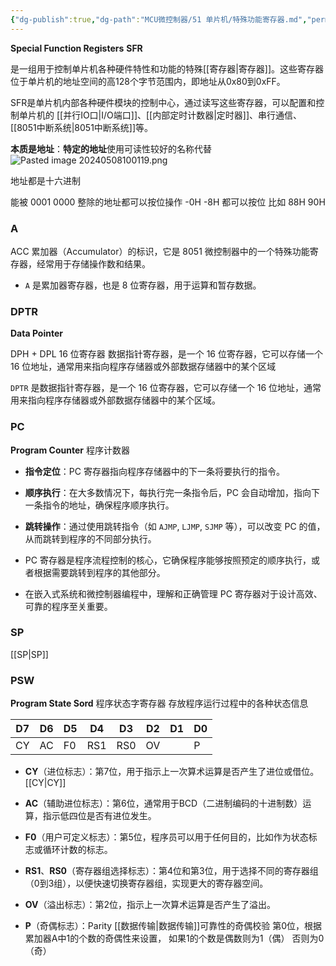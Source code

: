 ```yaml
---
{"dg-publish":true,"dg-path":"MCU微控制器/51 单片机/特殊功能寄存器.md","permalink":"/MCU微控制器/51 单片机/特殊功能寄存器/","dgPassFrontmatter":true,"noteIcon":"","created":"2024-05-21T15:20:28.475+08:00","updated":"2024-07-19T21:00:49.986+08:00"}
---
```


**Special Function Registers**   **SFR**

是一组用于控制单片机各种硬件特性和功能的特殊[[寄存器\|寄存器]]。这些寄存器位于单片机的地址空间的高128个字节范围内，即地址从0x80到0xFF。

SFR是单片机内部各种硬件模块的控制中心，通过读写这些寄存器，可以配置和控制单片机的 [[并行IO口\|I/O端口]]、[[内部定时计数器\|定时器]]、串行通信、[[8051中断系统\|8051中断系统]]等。

**本质是地址**：**特定的地址**使用可读性较好的名称代替
![Pasted image 20240508100119.png](/img/user/%E5%8A%9F%E8%83%BD%E6%80%A7%E6%96%87%E4%BB%B6%E5%A4%B9/%E8%BD%BD%E5%85%A5%E7%9A%84%E5%AA%92%E4%BD%93%E8%B5%84%E6%BA%90/Pasted%20image%2020240508100119.png)

地址都是十六进制

能被 0001 0000 整除的地址都可以按位操作
-0H  -8H  都可以按位
比如 88H 90H

### A
ACC
累加器（Accumulator）的标识，它是 8051 微控制器中的一个特殊功能寄存器，经常用于存储操作数和结果。
- `A` 是累加器寄存器，也是 8 位寄存器，用于运算和暂存数据。

### DPTR  
**Data Pointer**

DPH + DPL   16 位寄存器
数据指针寄存器，是一个 16 位寄存器，它可以存储一个 16 位地址，通常用来指向程序存储器或外部数据存储器中的某个区域

`DPTR` 是数据指针寄存器，是一个 16 位寄存器，它可以存储一个 16 位地址，通常用来指向程序存储器或外部数据存储器中的某个区域。

### PC 
**Program Counter**     程序计数器
- **指令定位**：PC 寄存器指向程序存储器中的下一条将要执行的指令。
- **顺序执行**：在大多数情况下，每执行完一条指令后，PC 会自动增加，指向下一条指令的地址，确保程序顺序执行。
- **跳转操作**：通过使用跳转指令（如 `AJMP`, `LJMP`, `SJMP` 等），可以改变 PC 的值，从而跳转到程序的不同部分执行。


- PC 寄存器是程序流程控制的核心，它确保程序能够按照预定的顺序执行，或者根据需要跳转到程序的其他部分。
- 在嵌入式系统和微控制器编程中，理解和正确管理 PC 寄存器对于设计高效、可靠的程序至关重要。

### SP
[[SP\|SP]]

### PSW
**Program State Sord** 程序状态字寄存器
存放程序运行过程中的各种状态信息

| D7  | D6  | D5  | D4  | D3  | D2  | D1  | D0     |
| --- | --- | --- | --- | --- | --- | --- | ------ |
| CY  | AC  | F0  | RS1 | RS0 | OV  |     | P      |


- **CY**（进位标志）：第7位，用于指示上一次算术运算是否产生了进位或借位。 [[CY\|CY]]

- **AC**（辅助进位标志）：第6位，通常用于BCD（二进制编码的十进制数）运算，指示低四位是否有进位发生。

- **F0**（用户可定义标志）：第5位，程序员可以用于任何目的，比如作为状态标志或循环计数的标志。
- **RS1**、**RS0**（寄存器组选择标志）：第4位和第3位，用于选择不同的寄存器组（0到3组），以便快速切换寄存器组，实现更大的寄存器空间。
- **OV**（溢出标志）：第2位，指示上一次算术运算是否产生了溢出。
- **P**（奇偶标志）：Parity
	[[数据传输\|数据传输]]可靠性的奇偶校验
	第0位，根据累加器A中1的个数的奇偶性来设置，
	如果1的个数是偶数则为1（偶）
	否则为0（奇）
